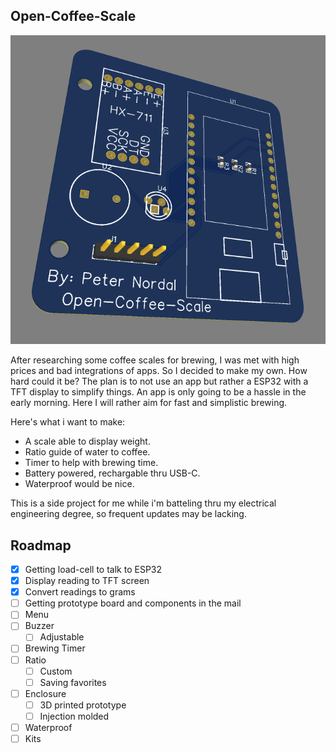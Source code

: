 <!-- ABOUT THE PROJECT -->
## Open-Coffee-Scale

![Open-Coffee-Scale first prototype][product-screenshot]

After researching some coffee scales for brewing, I was met with high prices and bad integrations of apps.  So I decided to make my own.  How hard could it be? The plan is to not use an app but rather a ESP32 with a TFT display to simplify things.  An app is only going to be a hassle in the early morning. Here I will rather aim for fast and simplistic brewing.

Here's what i want to make:
* A scale able to display weight.
* Ratio guide of water to coffee.
* Timer to help with brewing time.
* Battery powered, rechargable thru USB-C.
* Waterproof would be nice.

This is a side project for me while i'm batteling thru my electrical engineering degree, so frequent updates may be lacking.

[product-screenshot]: Photos/prototype1.png


<!-- ROADMAP -->
## Roadmap

- [x] Getting load-cell to talk to ESP32
- [x] Display reading to TFT screen
- [x] Convert readings to grams
- [ ] Getting prototype board and components in the mail
- [ ] Menu
- [ ] Buzzer
    - [ ] Adjustable
- [ ] Brewing Timer
- [ ] Ratio
    - [ ] Custom
    - [ ] Saving favorites
- [ ] Enclosure
    - [ ] 3D printed prototype
    - [ ] Injection molded
- [ ] Waterproof
- [ ] Kits
